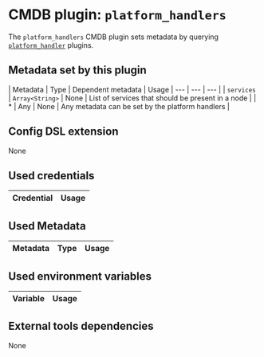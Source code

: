 # CMDB plugin: `platform_handlers`

The `platform_handlers` CMDB plugin sets metadata by querying [`platform_handler`](../platform_handler) plugins.

## Metadata set by this plugin

| Metadata | Type | Dependent metadata | Usage
| --- | --- | --- |
| `services` | `Array<String>` | None | List of services that should be present in a node |
| * | Any | None | Any metadata can be set by the platform handlers |

## Config DSL extension

None

## Used credentials

| Credential | Usage
| --- | --- |

## Used Metadata

| Metadata | Type | Usage
| --- | --- | --- |

## Used environment variables

| Variable | Usage
| --- | --- |

## External tools dependencies

None
